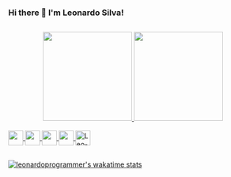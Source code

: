 ### Hi there 👋 I'm Leonardo Silva!

##

<div align="center">
  <a href="https://github.com/leonardoprogrammer">
  <img height="180em" src="https://github-readme-stats.vercel.app/api?username=leonardoprogrammer&show_icons=true&theme=tokyonight&include_all_commits=true&count_private=true"/>
  <img height="180em" src="https://github-readme-stats.vercel.app/api/top-langs/?username=leonardoprogrammer&layout=compact&langs_count=7&theme=tokyonight"/>
</div>
  
<div style="display: inline_block"><br>
  <img align="center" alt"Leo-Java" height="30" width="30" src="https://cdn.jsdelivr.net/gh/devicons/devicon/icons/java/java-original.svg">
  <img align="center" alt"Leo-Android" height="30" width="30" img src="https://cdn.jsdelivr.net/gh/devicons/devicon/icons/android/android-original.svg">
  <img align="center" alt"Leo-HTML" height="30" width="30" src="https://cdn.jsdelivr.net/gh/devicons/devicon/icons/html5/html5-original.svg">
  <img align="center" alt"Leo-CSS" height="30" width="30" src="https://cdn.jsdelivr.net/gh/devicons/devicon/icons/css3/css3-original.svg">
  <img align="center" alt="Leo-Spring" height="30" width="30" src="https://cdn.jsdelivr.net/gh/devicons/devicon/icons/spring/spring-original.svg">
</div>
  
##
  
[![leonardoprogrammer's wakatime stats](https://github-readme-stats.vercel.app/api/wakatime?username=leonardoprogrammer)](https://github.com/anuraghazra/github-readme-stats)
